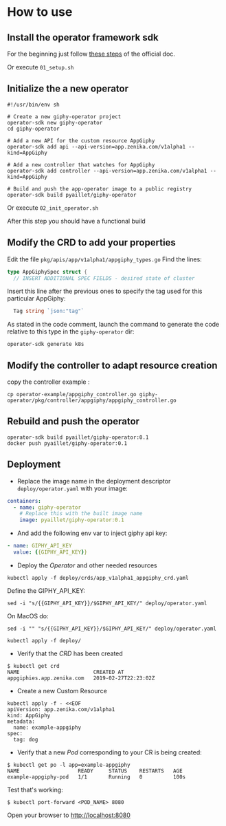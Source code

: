 # How to use

## Install the operator framework sdk

For the beginning just follow [these
steps](https://github.com/operator-framework/operator-sdk#quick-start) of the
official doc.

Or execute `01_setup.sh`

## Initialize the a new operator

```shell
#!/usr/bin/env sh

# Create a new giphy-operator project
operator-sdk new giphy-operator
cd giphy-operator

# Add a new API for the custom resource AppGiphy
operator-sdk add api --api-version=app.zenika.com/v1alpha1 --kind=AppGiphy

# Add a new controller that watches for AppGiphy
operator-sdk add controller --api-version=app.zenika.com/v1alpha1 --kind=AppGiphy

# Build and push the app-operator image to a public registry
operator-sdk build pyaillet/giphy-operator
```

Or execute `02_init_operator.sh`

After this step you should have a functional build

## Modify the CRD to add your properties

Edit the file `pkg/apis/app/v1alpha1/appgiphy_types.go`
Find the lines:
```go
type AppGiphySpec struct {
  // INSERT ADDITIONAL SPEC FIELDS - desired state of cluster
```

Insert this line after the previous ones to specify the tag used for this
particular AppGiphy:
```go
  Tag string `json:"tag"`
```

As stated in the code comment, launch the command to generate the code
relative to this type in the `giphy-operator` dir:
```shell
operator-sdk generate k8s
```

## Modify the controller to adapt resource creation

copy the controller example : 
```shell
cp operator-example/appgiphy_controller.go giphy-operator/pkg/controller/appgiphy/appgiphy_controller.go
```

## Rebuild and push the operator

```shell
operator-sdk build pyaillet/giphy-operator:0.1
docker push pyaillet/giphy-operator:0.1
```

## Deployment

- Replace the image name in the deployment descriptor `deploy/operator.yaml`
  with your image:

```yaml
containers:
  - name: giphy-operator
    # Replace this with the built image name
    image: pyaillet/giphy-operator:0.1
```

- And add the following env var to inject giphy api key:

```yaml
- name: GIPHY_API_KEY
  value: {{GIPHY_API_KEY}}
```

- Deploy the _Operator_ and other needed resources

```shell
kubectl apply -f deploy/crds/app_v1alpha1_appgiphy_crd.yaml
```

Define the GIPHY_API_KEY:
```shell
sed -i "s/{{GIPHY_API_KEY}}/$GIPHY_API_KEY/" deploy/operator.yaml
```

On MacOS do:
```shell
sed -i "" "s/{{GIPHY_API_KEY}}/$GIPHY_API_KEY/" deploy/operator.yaml
```

```shell
kubectl apply -f deploy/
```

- Verify that the _CRD_ has been created

```shell
$ kubectl get crd
NAME                        CREATED AT
appgiphies.app.zenika.com   2019-02-27T22:23:02Z
```

- Create a new Custom Resource

```shell
kubectl apply -f - <<EOF
apiVersion: app.zenika.com/v1alpha1
kind: AppGiphy
metadata:
  name: example-appgiphy
spec:
  tag: dog
```

- Verify that a new _Pod_ corresponding to your CR is being created:

```shell
$ kubectl get po -l app=example-appgiphy
NAME                   READY     STATUS    RESTARTS   AGE
example-appgiphy-pod   1/1       Running   0          100s
```

Test that's working:

```shell
$ kubectl port-forward <POD_NAME> 8080
```

Open your browser to [http://localhost:8080](http://localhost:8080)
